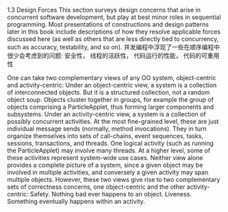 1.3 Design Forces
This section surveys design concerns that arise in concurrent software development, but play at best
minor roles in sequential programming. Most presentations of constructions and design patterns later
in this book include descriptions of how they resolve applicable forces discussed here (as well as
others that are less directly tied to concurrency, such as accuracy, testability, and so on).
并发编程中浮现了一些在顺序编程中很少会考虑到的问题:
安全性，
线程的活跃性，
代码运行的性能，
代码的可重用性

One can take two complementary views of any OO system, object-centric and activity-centric:
Under an object-centric view, a system is a collection of interconnected objects. But it is a structured
collection, not a random object soup. Objects cluster together in groups, for example the group of
objects comprising a ParticleApplet, thus forming larger components and subsystems.
Under an activity-centric view, a system is a collection of possibly concurrent activities. At the most
fine-grained level, these are just individual message sends (normally, method invocations). They in
turn organize themselves into sets of call-chains, event sequences, tasks, sessions, transactions, and
threads. One logical activity (such as running the ParticleApplet) may involve many threads.
At a higher level, some of these activities represent system-wide use cases.
Neither view alone provides a complete picture of a system, since a given object may be involved in
multiple activities, and conversely a given activity may span multiple objects. However, these two
views give rise to two complementary sets of correctness concerns, one object-centric and the other
activity-centric:
Safety. Nothing bad ever happens to an object.
Liveness. Something eventually happens within an activity.